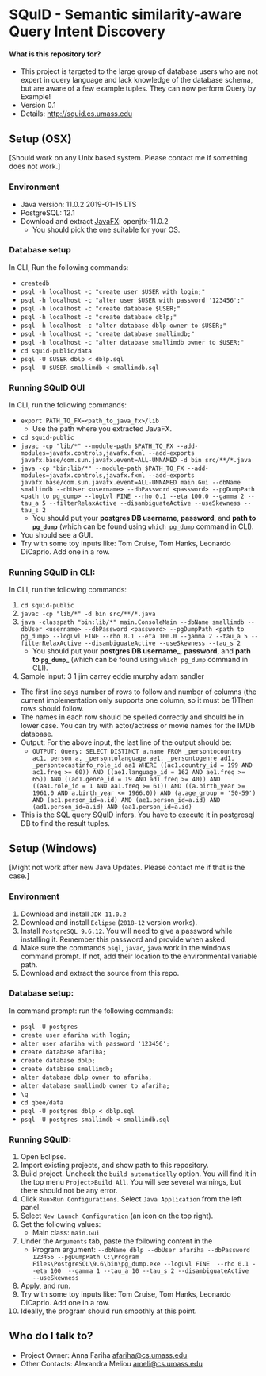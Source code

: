 # SQuID - Semantic similarity-aware Query Intent Discovery #

#### What is this repository for?
* This project is targeted to the large group of database users who are not expert in query language and lack knowledge of the database schema, but are aware of a few example tuples. They can now perform Query by Example!
* Version 0.1
* Details: http://squid.cs.umass.edu

## Setup (OSX)
[Should work on any Unix based system. Please contact me if something does not work.]

### Environment
* Java version: 11.0.2 2019-01-15 LTS
* PostgreSQL: 12.1
* Download and extract [JavaFX](https://gluonhq.com/products/javafx/): openjfx-11.0.2
	* You should pick the one suitable for your OS.

### Database setup
In CLI, Run the following commands:

* `createdb`
* `psql -h localhost -c "create user $USER with login;"`
* `psql -h localhost -c "alter user $USER with password '123456';"`
* `psql -h localhost -c "create database $USER;"`
* `psql -h localhost -c "create database dblp;"`
* `psql -h localhost -c "alter database dblp owner to $USER;"`
* `psql -h localhost -c "create database smallimdb;"`
* `psql -h localhost -c "alter database smallimdb owner to $USER;"`
* `cd squid-public/data`
* `psql -U $USER dblp < dblp.sql`
* `psql -U $USER smallimdb < smallimdb.sql`

	
### Running SQuID GUI
In CLI, run the following commands:

* `export PATH_TO_FX=<path_to_java_fx>/lib`
	* Use the path where you extracted JavaFX.
* `cd squid-public`
* `javac -cp "lib/*" --module-path $PATH_TO_FX --add-modules=javafx.controls,javafx.fxml --add-exports javafx.base/com.sun.javafx.event=ALL-UNNAMED -d bin src/**/*.java`
* `java -cp "bin:lib/*" --module-path $PATH_TO_FX --add-modules=javafx.controls,javafx.fxml --add-exports javafx.base/com.sun.javafx.event=ALL-UNNAMED main.Gui --dbName smallimdb --dbUser <username> --dbPassword <password> --pgDumpPath <path to pg_dump> --logLvl FINE --rho 0.1 --eta 100.0 --gamma 2 --tau_a 5 --filterRelaxActive --disambiguateActive --useSkewness --tau_s 2`
	* You should put your __postgres DB username__, __password__, and __path to `pg_dump`__ (which can be found using `which pg_dump` command in CLI).
* You should see a GUI.
* Try with some toy inputs like: Tom Cruise, Tom Hanks, Leonardo DiCaprio. Add one in a row.


### Running SQuID in CLI:
In CLI, run the following commands:

1. `cd squid-public`
2. `javac -cp "lib/*" -d bin src/**/*.java`
3. `java -classpath "bin:lib/*" main.ConsoleMain --dbName smallimdb --dbUser <username> --dbPassword <password> --pgDumpPath <path to pg_dump> --logLvl FINE --rho 0.1 --eta 100.0 --gamma 2 --tau_a 5 --filterRelaxActive --disambiguateActive --useSkewness --tau_s 2`
	* You should put your __postgres DB username___, __password__, and __path to `pg_dump`___ (which can be found using `which pg_dump` command in CLI).
3. Sample input:
	3 1
	jim carrey
	eddie murphy
	adam sandler

* The first line says number of rows <n> to follow and number of columns (the current implementation only supports one column, so it must be 1)Then <n> rows should follow.
* The names in each row should be spelled correctly and should be in lower case. You can try with actor/actress or movie names for the IMDb database.
* Output: For the above input, the last line of the output should be:
	* `OUTPUT: Query: SELECT DISTINCT a.name FROM _persontocountry ac1, person a, _persontolanguage ae1, _persontogenre ad1, _persontocastinfo_role_id aa1 WHERE ((ac1.country_id = 199 AND ac1.freq >= 60)) AND ((ae1.language_id = 162 AND ae1.freq >= 65)) AND ((ad1.genre_id = 19 AND ad1.freq >= 40)) AND ((aa1.role_id = 1 AND aa1.freq >= 61)) AND ((a.birth_year >= 1961.0 AND a.birth_year <= 1966.0)) AND (a.age_group = '50-59') AND (ac1.person_id=a.id) AND (ae1.person_id=a.id) AND (ad1.person_id=a.id) AND (aa1.person_id=a.id)`
* This is the SQL query SQuID infers. You have to execute it in postgresql DB to find the result tuples.


## Setup (Windows) 
[Might not work after new Java Updates. Please contact me if that is the case.]

### Environment
1. Download and install `JDK 11.0.2`
2. Download and install `Eclipse` (`2018-12` version works).
3. Install `PostgreSQL 9.6.12`. You will need to give a password while installing it. Remember this password and provide when asked.
4. Make sure the commands `psql`, `javac`, `java` work in the windows command prompt. If not, add their location to the environmental variable path.
5. Download and extract the source from this repo.

### Database setup:
In command prompt: run the following commands:

  * `psql -U postgres`
  * `create user afariha with login;`
  * `alter user afariha with password '123456';`
  * `create database afariha;`
  * `create database dblp;`
  * `create database smallimdb;`
  * `alter database dblp owner to afariha;`
  * `alter database smallimdb owner to afariha;`
  * `\q`
  * `cd qbee/data`
  * `psql -U postgres dblp < dblp.sql`
  * `psql -U postgres smallimdb < smallimdb.sql`

### Running SQuID:
1. Open Eclipse.
2. Import existing projects, and show path to this repository.
3. Build project. Uncheck the `build automatically` option. You will find it in the top menu `Project>Build All`. You will see several warnings, but there should not be any error.
4. Click `Run>Run Configurations`. Select `Java Application` from the left panel.
5. Select `New Launch Configuration` (an icon on the top right).
6. Set the following values:
	* Main class: `main.Gui` 
7. Under the `Arguments` tab, paste the following content in the 
	* Program argument: `--dbName dblp --dbUser afariha --dbPassword 123456 --pgDumpPath C:\Program Files\PostgreSQL\9.6\bin\pg_dump.exe --logLvl FINE  --rho 0.1 --eta 100  --gamma 1 --tau_a 10 --tau_s 2 --disambiguateActive  --useSkewness`
7. Apply, and run.
8. Try with some toy inputs like: Tom Cruise, Tom Hanks, Leonardo DiCaprio. Add one in a row.
9. Ideally, the program should run smoothly at this point.

## Who do I talk to? ##

* Project Owner: Anna Fariha <afariha@cs.umass.edu>
* Other Contacts: Alexandra Meliou <ameli@cs.umass.edu>
